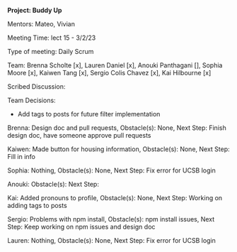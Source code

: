 **Project: Buddy Up**

Mentors: Mateo, Vivian

Meeting Time: lect 15 - 3/2/23

Type of meeting: Daily Scrum

Team: Brenna Scholte [x], Lauren Daniel [x], Anouki Panthagani [], Sophia Moore [x], Kaiwen Tang [x], Sergio Colis Chavez [x], Kai Hilbourne [x]

Scribed Discussion: 

Team Decisions:
- Add tags to posts for future filter implementation

Brenna: Design doc and pull requests, Obstacle(s): None, Next Step: Finish design doc, have someone approve pull requests

Kaiwen: Made button for housing information, Obstacle(s): None,  Next Step: Fill in info

Sophia: Nothing, Obstacle(s): None, Next Step: Fix error for UCSB login

Anouki: Obstacle(s): Next Step: 

Kai: Added pronouns to profile, Obstacle(s): None, Next Step: Working on adding tags to posts

Sergio: Problems with npm install, Obstacle(s): npm install issues, Next Step: Keep working on npm issues and design doc

Lauren: Nothing, Obstacle(s): None, Next Step: Fix error for UCSB login
